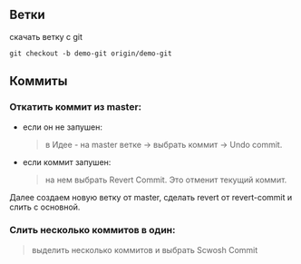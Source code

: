 ## Ветки

скачать ветку с git

 ```shell
 git checkout -b demo-git origin/demo-git 
 ```



## Коммиты

### Откатить коммит из master:

- если он не запушен:
  > в Идее - на master ветке -> выбрать коммит -> Undo commit.

- если коммит запушен:
  > на нем выбрать Revert Commit. Это отменит текущий коммит.

Далее создаем новую ветку от master, сделать revert от revert-commit и слить с основной.

### Слить несколько коммитов в один:

> выделить несколько коммитов и выбрать Scwosh Commit



